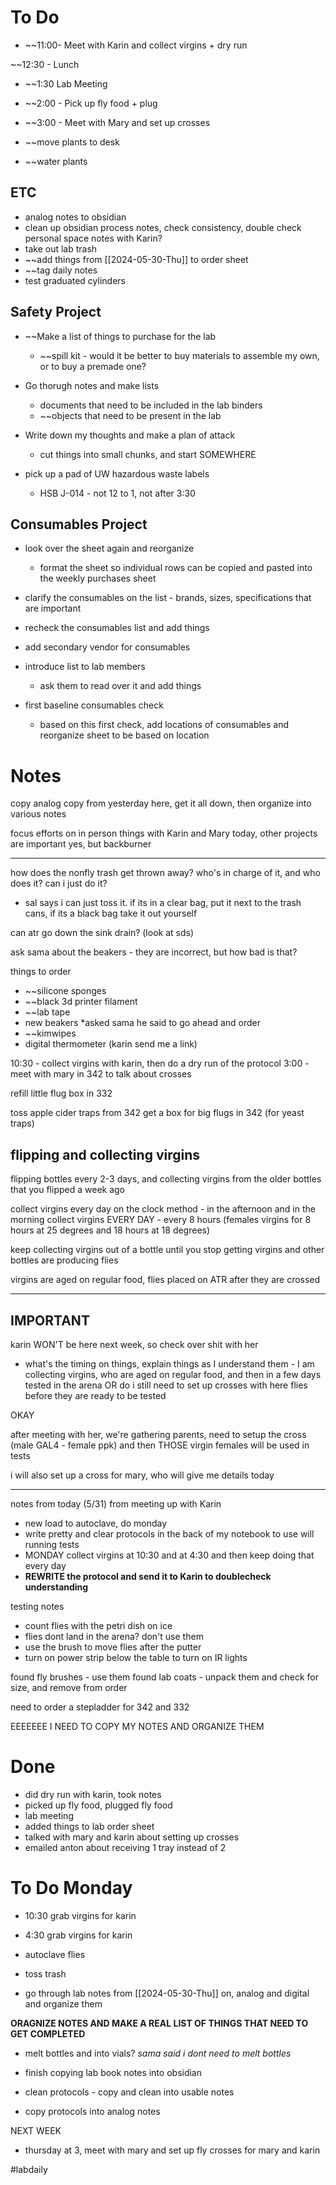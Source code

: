 # To Do
- ~~11:00- Meet with Karin and collect virgins + dry run

~~12:30 - Lunch

- ~~1:30 Lab Meeting
- ~~2:00 - Pick up fly food + plug

- ~~3:00 - Meet with Mary and set up crosses

- ~~move plants to desk
- ~~water plants
## ETC
- analog notes to obsidian 
- clean up obsidian process notes, check consistency, double check personal space notes with Karin? 
- take out lab trash
- ~~add things from [[2024-05-30-Thu]] to order sheet
- ~~tag daily notes
- test graduated cylinders

## Safety Project 
- ~~Make a list of things to purchase for the lab
	- ~~spill kit - would it be better to buy materials to assemble my own, or to buy a premade one?
- Go thorugh notes and make lists
	- documents that need to be included in the lab binders
	- ~~objects that need to be present in the lab 
- Write down my thoughts and make a plan of attack 
	- cut things into small chunks, and start SOMEWHERE

- pick up a pad of UW hazardous waste labels 
	- HSB J-014 - not 12 to 1, not after 3:30

## Consumables Project
- look over the sheet again and reorganize
	- format the sheet so individual rows can be copied and pasted into the weekly purchases sheet
- clarify the consumables on the list - brands, sizes, specifications that are important
- recheck the consumables list and add things
- add secondary vendor for consumables 
- introduce list to lab members  
	- ask them to read over it and add things

- first baseline consumables check
	- based on this first check, add locations of consumables and reorganize sheet to be based on location
# Notes
 copy analog copy from yesterday here, get it all down, then organize into various notes

focus efforts on in person things with Karin and Mary today, other projects are important yes, but backburner

---
how does the nonfly trash get thrown away? who's in charge of it, and who does it? can i just do it? 
- sal says i can just toss it. if its in a clear bag, put it next to the trash cans, if its a black bag take it out yourself

can atr go down the sink drain? (look at sds)

ask sama about the beakers - they are incorrect, but how bad is that?

things to order
- ~~silicone sponges 
- ~~black 3d printer filament
- ~~lab tape
- new beakers *asked sama he said to go ahead and order
- ~~kimwipes
- digital thermometer (karin send me a link)

10:30 - collect virgins with karin, then do a dry run of the protocol
3:00 - meet with mary in 342 to talk about crosses

refill little flug box in 332

toss apple cider traps from 342
get a box for big flugs in 342 (for yeast traps)

## flipping and collecting virgins
flipping bottles every 2-3 days, and collecting virgins from the older bottles that you flipped a week ago

collect virgins every day on the clock method - in the afternoon and in the morning
collect virgins EVERY DAY - every 8 hours (females virgins for 8 hours at 25 degrees and 18 hours at 18 degrees)

keep collecting virgins out of a bottle until you stop getting virgins and other bottles are producing flies

virgins are aged on regular food, flies placed on ATR after they are crossed

---
## IMPORTANT
karin WON'T be here next week, so check over shit with her
- what's the timing on things, explain things as I understand them - I am collecting virgins, who are aged on regular food, and then in a few days tested in the arena OR do i still need to set up crosses with here flies before they are ready to be tested

OKAY 

after meeting with her, we're gathering parents, need to setup the cross (male GAL4 - female ppk) and then THOSE virgin females will be used in tests

i will also set up a cross for mary, who will give me details today

---
notes from today (5/31) from meeting up with Karin
- new load to autoclave, do monday
- write pretty and clear protocols in the back of my notebook to use will running tests
- MONDAY collect virgins at 10:30 and at 4:30 and then keep doing that every day
- **REWRITE the protocol and send it to Karin to doublecheck understanding**

testing notes
- count flies with the petri dish on ice
- flies dont land in the arena? don't use them
- use the brush to move flies after the putter
- turn on power strip below the table to turn on IR lights

found fly brushes - use them
found lab coats - unpack them and check for size, and remove from order

need to order a stepladder for 342 and 332

EEEEEEE I NEED TO COPY MY NOTES AND ORGANIZE THEM
# Done
- did dry run with karin, took notes
- picked up fly food, plugged fly food
- lab meeting
- added things to lab order sheet
- talked with mary and karin about setting up crosses 
- emailed anton about receiving 1 tray instead of 2
# To Do Monday 
- 10:30 grab virgins for karin
- 4:30 grab virgins for karin

- autoclave flies
- toss trash

- go through lab notes from [[2024-05-30-Thu]] on, analog and digital and organize them

**ORAGNIZE NOTES AND MAKE A REAL LIST OF THINGS THAT NEED TO GET COMPLETED**

- melt bottles and into vials? *sama said i dont need to melt bottles*
- finish copying lab book notes into obsidian
- clean protocols - copy and clean into usable notes

- copy protocols into analog notes

NEXT WEEK 
- thursday at 3, meet with mary and set up fly crosses for mary and karin


#labdaily 